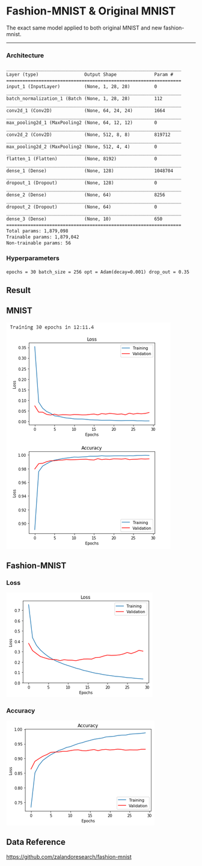 # Fashion-MNIST & Original MNIST

[//]: # (Image References)

[image1]: ./assets/loss.png

[image2]: ./assets/acc.png

[image3]: ./assets/mnistRecord.PNG

The exact same model applied to both original MNIST and new fashion-mnist.

---

### Architecture

    _________________________________________________________________
    Layer (type)                 Output Shape              Param #   
    =================================================================
    input_1 (InputLayer)         (None, 1, 28, 28)         0         
    _________________________________________________________________
    batch_normalization_1 (Batch (None, 1, 28, 28)         112       
    _________________________________________________________________
    conv2d_1 (Conv2D)            (None, 64, 24, 24)        1664      
    _________________________________________________________________
    max_pooling2d_1 (MaxPooling2 (None, 64, 12, 12)        0         
    _________________________________________________________________
    conv2d_2 (Conv2D)            (None, 512, 8, 8)         819712    
    _________________________________________________________________
    max_pooling2d_2 (MaxPooling2 (None, 512, 4, 4)         0         
    _________________________________________________________________
    flatten_1 (Flatten)          (None, 8192)              0         
    _________________________________________________________________
    dense_1 (Dense)              (None, 128)               1048704   
    _________________________________________________________________
    dropout_1 (Dropout)          (None, 128)               0         
    _________________________________________________________________
    dense_2 (Dense)              (None, 64)                8256      
    _________________________________________________________________
    dropout_2 (Dropout)          (None, 64)                0         
    _________________________________________________________________
    dense_3 (Dense)              (None, 10)                650       
    =================================================================
    Total params: 1,879,098
    Trainable params: 1,879,042
    Non-trainable params: 56

### Hyperparameters

``epochs = 30
batch_size = 256
opt = Adam(decay=0.001)
drop_out = 0.35``


## Result

## MNIST

![alt text][image3]


## Fashion-MNIST

### Loss

![alt text][image1]

### Accuracy

![alt text][image2]


## Data Reference
https://github.com/zalandoresearch/fashion-mnist

